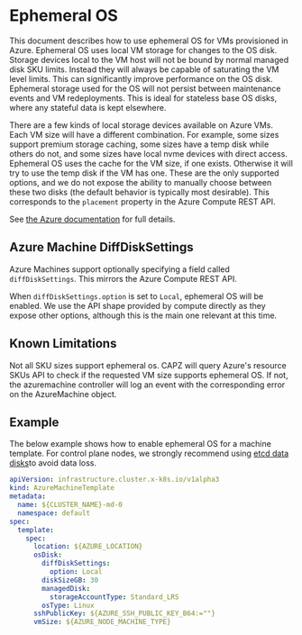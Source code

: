 # Ephemeral OS

This document describes how to use ephemeral OS for VMs provisioned in
Azure. Ephemeral OS uses local VM storage for changes to the OS disk.
Storage devices local to the VM host will not be bound by normal managed
disk SKU limits. Instead they will always be capable of saturating the
VM level limits. This can significantly improve performance on the OS
disk. Ephemeral storage used for the OS will not persist between
maintenance events and VM redeployments. This is ideal for stateless
base OS disks, where any stateful data is kept elsewhere.

There are a few kinds of local storage devices available on Azure VMs.
Each VM size will have a different combination. For example, some sizes
support premium storage caching, some sizes have a temp disk while
others do not, and some sizes have local nvme devices with direct
access. Ephemeral OS uses the cache for the VM size, if one exists.
Otherwise it will try to use the temp disk if the VM has one. These are
the only supported options, and we do not expose the ability to manually
choose between these two disks (the default behavior is typically most
desirable). This corresponds to the `placement` property in the Azure
Compute REST API.

See [the Azure documentation](https://docs.microsoft.com/en-us/azure/virtual-machines/linux/ephemeral-os-disks) for full details.

## Azure Machine DiffDiskSettings

Azure Machines support optionally specifying a field called `diffDiskSettings`. This mirrors the Azure Compute REST API.

When `diffDiskSettings.option` is set to `Local`, ephemeral OS will be enabled. We use the API shape provided by compute directly as they expose other options, although this is the main one relevant at this time.

## Known Limitations

Not all SKU sizes support ephemeral os. CAPZ will query Azure's resource
SKUs API to check if the requested VM size supports ephemeral OS. If
not, the azuremachine controller will log an event with the
corresponding error on the AzureMachine object.

## Example

The below example shows how to enable ephemeral OS for a machine template. For control plane nodes, we strongly recommend using [etcd data disks](data-disks.md)to avoid data loss.

````yaml
apiVersion: infrastructure.cluster.x-k8s.io/v1alpha3
kind: AzureMachineTemplate
metadata:
  name: ${CLUSTER_NAME}-md-0
  namespace: default
spec:
  template:
    spec:
      location: ${AZURE_LOCATION}
      osDisk:
        diffDiskSettings:
          option: Local
        diskSizeGB: 30
        managedDisk:
          storageAccountType: Standard_LRS
        osType: Linux
      sshPublicKey: ${AZURE_SSH_PUBLIC_KEY_B64:=""}
      vmSize: ${AZURE_NODE_MACHINE_TYPE}
````